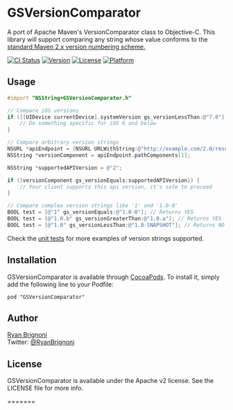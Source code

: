 # GSVersionComparator

A port of Apache Maven's VersionComparator class to Objective-C. This library will support comparing any string whose 
value conforms to the [standard Maven 2.x version numbering scheme.](http://mojo.codehaus.org/versions-maven-plugin/version-rules.html)

[![CI Status](http://img.shields.io/travis/gliders/GSVersionComparator.svg?style=flat)](https://travis-ci.org/gliders/GSVersionComparator)
[![Version](https://img.shields.io/cocoapods/v/GSVersionComparator.svg?style=flat)](http://cocoadocs.org/docsets/GSVersionComparator)
[![License](https://img.shields.io/cocoapods/l/GSVersionComparator.svg?style=flat)](http://cocoadocs.org/docsets/GSVersionComparator)
[![Platform](https://img.shields.io/cocoapods/p/GSVersionComparator.svg?style=flat)](http://cocoadocs.org/docsets/GSVersionComparator)

## Usage

```objective-c
#import "NSString+GSVersionComparator.h"

// Compare iOS versions
if ([[UIDevice currentDevice].systemVersion gs_versionLessThan:@"7.0"]) {
    // Do something specific for iOS 6 and below 
}

// Compare arbitrary version strings
NSURL *apiEndpoint = [NSURL URLWithString:@"http://example.com/2.0/resource"];
NSString *versionComponent = apiEndpoint.pathComponents[1];

NSString *supportedAPIVersion = @"2";

if ([versionComponent gs_versionEquals:supportedAPIVersion]) {
    // Your client supports this api version, it's safe to proceed
}

// Compare complex version strings like '1' and '1.0-0'
BOOL test = [@"1" gs_versionEquals:@"1.0-0"]; // Returns YES
BOOL test = [@"1.0.b" gs_versionGreaterThan:@"1.0.a"]; // Returns YES
BOOL test = [@"1.0" gs_versionLessThan:@"1.0-SNAPSHOT"]; // Returns NO

```

Check the [unit tests](https://github.com/gliders/GSVersionComparator/blob/master/Tests/Test%20Cases/GSVersionComparatorTests.m) for more examples of version strings supported.

## Installation

GSVersionComparator is available through [CocoaPods](http://cocoapods.org). To install
it, simply add the following line to your Podfile:

    pod "GSVersionComparator"

## Author

[Ryan Brignoni](https://github.com/castral)  
Twitter: [@RyanBrignoni](https://twitter.com/RyanBrignoni)

## License

GSVersionComparator is available under the Apache v2 license. See the LICENSE file for more info.

=======
